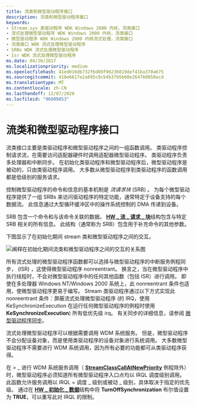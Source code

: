 ```yaml
---
title: 流类和微型驱动程序接口
description: 流类和微型驱动程序接口
keywords:
- Stream.sys 类驱动程序 WDK Windows 2000 内核，流类接口
- 流式处理微型驱动程序 WDK Windows 2000 内核，流类接口
- 微型驱动程序 WDK Windows 2000 内核流式处理，流类接口
- 流类接口 WDK 流式处理微型驱动程序
- SRBs WDK 流式处理微型驱动程序
- Isr WDK 流式处理微型驱动程序
ms.date: 04/20/2017
ms.localizationpriority: medium
ms.openlocfilehash: 41ed016db732f6d89f96236819def41ba370a675
ms.sourcegitcommit: 418e6617e2a695c9cb4b37b5b60e264760858acd
ms.translationtype: MT
ms.contentlocale: zh-CN
ms.lasthandoff: 12/07/2020
ms.locfileid: "96809853"
---
```

# <a name="stream-class-and-minidriver-interface"></a>流类和微型驱动程序接口





流类接口主要是类驱动程序和微型驱动程序之间的一组函数调用。 类驱动程序控制请求流，在需要访问适配器硬件时调用适配器微型驱动程序。 类驱动程序负责多处理器和中断同步。 在初始化类驱动程序和微型驱动程序后，微型驱动程序是被动的，只由类驱动程序调用。 大多数从微型驱动程序到类驱动程序的函数调用都是低级别的服务请求。

控制微型驱动程序的命令和信息的基本机制是 *流请求块* (SRB) 。 为每个微型驱动程序提供了一组 SRBs 来访问驱动程序的特定功能，通常特定于设备支持的每个数据流。 此信息通过大型循环缓冲区中的操作系统控制的 DMA 传递到设备。

SRB 包含一个命令和与该命令关联的数据。 [**HW \_ 流 \_ 请求 \_ 块**](/windows-hardware/drivers/ddi/strmini/ns-strmini-_hw_stream_request_block)结构包含与特定 SRB 相关的所有信息。 此结构（通常称为 SRB）包含用于补充命令的其他参数。

下图显示了在初始化期间 stream 类和微型驱动程序之间的交互。

![阐释在初始化期间流类和微型驱动程序之间的交互的关系图](images/stclassi.png)

所有流式处理的微型驱动程序函数都可以选择与微型驱动程序的中断服务例程同步， (ISR) ，这使得微型驱动程序 nonreentrant。 换言之，当在微型驱动程序中执行线程时，不会对微型驱动程序中的任何其他函数（包括 ISR）进行调用。 即使在多处理器 Windows NT/Windows 2000 系统上，此 nonreentrant 条件也适用，使微型驱动程序更易于编写。 Stream 类驱动程序通过以下方式实现此 nonreentrant 条件：屏蔽流式处理微型驱动程序 (的 IRQ，使用 KeSynchronizeExecution 在运行任何微型驱动程序的例程时使用 **KeSynchronizeExecution**) 所有低优先级 irq。 有关同步的详细信息，请参阅 [微型驱动程序同步](minidriver-synchronization.md)。

流式处理微型驱动程序可以根据需要调用 WDM 系统服务。 但是，微型驱动程序不会分配设备对象，而是使用类驱动程序的设备对象进行系统调用。 大多数微型驱动程序不需要进行 WDM 系统调用，因为所有必要的功能都可从类驱动程序获得。

在 &gt; \_ 进行 WDM 系统服务调用（ [**StreamClassCallAtNewPriority**](/windows-hardware/drivers/ddi/strmini/nf-strmini-streamclasscallatnewpriority) 例程除外）时，微型驱动程序必须知道所有微型驱动程序入口点均以 IRQL 调度级别调用。 此函数允许服务调用以 IRQL = 调度 \_ 级别或被动 \_ 级别，具体取决于指定的优先级。 通过在 [**HW \_ 初始化 \_ 数据**](/windows-hardware/drivers/ddi/strmini/ns-strmini-_hw_initialization_data)结构中将 **TurnOffSynchronization** 布尔值设置为 **TRUE**，可以重写此对 IRQL 的限制。

 


